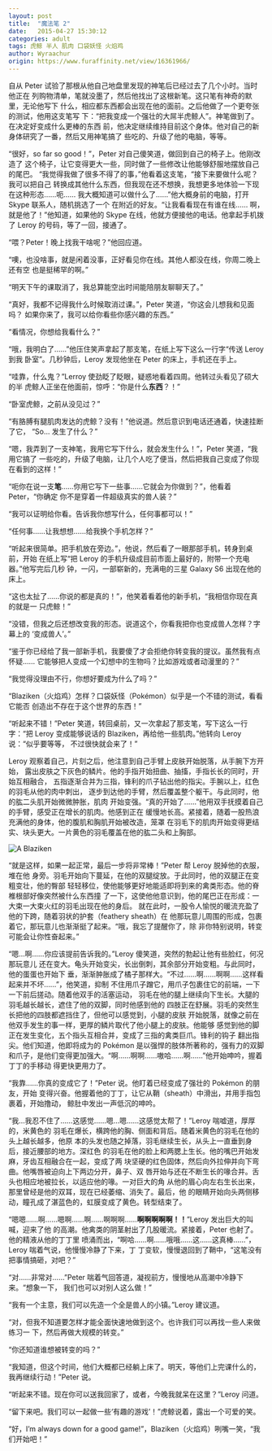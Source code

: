 ```yaml
---
layout: post
title:  "魔法笔 2"
date:   2015-04-27 15:30:12
categories: adult
tags: 虎鲸 半人 肌肉 口袋妖怪 火焰鸡
author: Wyraachur
origin: https://www.furaffinity.net/view/16361966/
---
```


自从 Peter 试验了那根从他自己地盘里发现的神笔后已经过去了几个小时。当时他正在
列购物清单，笔就没墨了，然后他找出了这根新笔。这只笔有神奇的默里，无论他写下
什么，相应都东西都会出现在他的面前。之后他做了一个更夸张的测试，他用这支笔写
下：“把我变成一个强壮的大屌半虎鲸人”。神笔做到了。在决定好变成什么更棒的东西
前，他决定继续维持目前这个身体。他对自己的新身体研究了一番，然后又用神笔搞了
些吃的、升级了他的电脑，等等。

“很好，so far so good！”，Peter 对自己傻笑道，做回到自己的椅子上。他刚改造了
这个椅子，让它变得更大一些，同时做了一些修改让他能够舒服地摆放自己的尾巴。
“我觉得我做了很多不得了的事，”他看着这支笔，“接下来要做什么呢？我可以把自己
转换成其他什么东西，但我现在还不想换，我想更多地体验一下现在这种形态……呃……
我大概知道可以做什么了……”他大概身前的电脑，打开 Skype 联系人，随机挑选了一个
在附近的好友。“让我看看现在有谁在线…… 啊，就是他了！”他知道，如果他的 Skype
在线，他就方便接他的电话。他拿起手机拨了 Leroy 的号码，等了一回，接通了。

“喂？Peter！晚上找我干啥呢？”他回应道。

“噢，也没啥事，就是闲着没事，正好看见你在线。其他人都没在线，你周二晚上还有空
也是挺稀罕的啊。”

“明天下午的课取消了，我总算能空出时间能陪朋友聊聊天了。”

“真好，我都不记得我什么时候取消过课。”，Peter 笑道，“你这会儿想我和见面吗？
如果你来了，我可以给你看些你感兴趣的东西。”

“看情况，你想给我看什么？”

“哦，我明白了……”他压住笑声拿起了那支笔，在纸上写下这么一行字“传送 Leroy 到我
卧室”。几秒钟后，Leroy 发现他坐在 Peter 的床上，手机还在手上。

“哇靠，什么鬼？”Lerroy 使劲眨了眨眼，疑惑地看着四周。他转过头看见了硕大的半
虎鲸人正坐在他面前，惊呼：“你是什么**东西**？！”

“卧室虎鲸，之前从没见过？”

“有胳膊有腿肌肉发达的虎鲸？没有！”他说道。然后意识到电话还通着，快速挂断了它，
“So... 发生了什么？”

“嗯，我弄到了一支神笔，我用它写下什么，就会发生什么！”，Peter 笑道，“我用它搞了
一些吃的，升级了电脑，让几个人吃了便当，然后把我自己变成了你现在看到的这样！”

“呃你在说一支**笔**……你用它写下一些事……它就会为你做到？”，他看着 Peter，“你确定
你不是穿着一件超级真实的兽人装？”

“我可以证明给你看。告诉我你想写什么，任何事都可以！”

“任何事……让我想想……给我换个手机怎样？”

“听起来很简单。把手机放在旁边。”，他说，然后看了一眼那部手机，转身到桌前，开始
在纸上写“把 Leroy 的手机升级成目前市面上最好的，附带一个充电器。”他写完后几秒
钟，一闪，一部崭新的，充满电的三星 Galaxy S6 出现在他的床上。

“这也太扯了……你说的都是真的！”，他笑着看着他的新手机，“我相信你现在真的就是一
只虎鲸！”

“没错，但我之后还想改变我的形态。说道这个，你看我把你也变成兽人怎样？字幕上的
‘变成兽人’。”

“鉴于你已经给了我一部新手机，我要傻了才会拒绝你转变我的提议。虽然我有点怀疑……
它能够把人变成一个幻想中的生物吗？比如游戏或者动漫里的？”

“我觉得没理由不行，你想好要成为什么了吗？”

“Blaziken（火焰鸡）怎样？口袋妖怪（Pokémon）似乎是一个不错的测试，看看它能否
创造出不存在于这个世界的东西！”

“听起来不错！”Peter 笑道，转回桌前，又一次拿起了那支笔，写下这么一行字：“把
Leroy 变成能够说话的 Blaziken，再给他一些肌肉。”他转向 Leroy 说：“似乎要等等，
不过很快就会来了！”

Leroy 观察着自己，片刻之后，他注意到自己手臂上皮肤开始脱落，从手腕下方开始，
露出皮肤之下灰色的鳞片。他的手指开始扭曲、抽搐，手指长长的同时，开始互相融合，
五指逐渐合并为三指，锋利的爪子钻出他的指尖。手腕以上，红色的羽毛从他的肉中刺出，
逐步到达他的手臂，然后覆盖整个躯干。与此同时，他的肱二头肌开始微微肿胀，肌肉
开始变强。“真的开始了……”他用双手抚摸着自己的手臂，感受正在增长的肌肉。他感到正在
缓慢地长高。紧接着，随着一股热浪充满他的身体，他的腹肌和胸肌开始被改造，笼罩
在羽毛下的肌肉开始变得更结实、块头更大。一片黄色的羽毛覆盖在他的肱二头和上胸部。

![A Blaziken](http://static.zerochan.net/Blaziken.full.1415968.jpg)

“就是这样，如果一起正常，最后一步将非常棒！”Peter 帮 Leroy 脱掉他的衣服，堆在他
身旁。羽毛开始向下蔓延，在他的双腿绽放。于此同时，他的双腿正在变粗变壮，他的臀部
轻轻移位，使他能够更好地能适即将到来的禽类形态。他的脊椎根部好像突然被什么东西撞
了一下，这使他他意识到，他的尾巴正在形成：一大束一大束火红的羽毛出现在他的身后。
就在此时，一股令人愉悦的暖流充盈了他的下跨，随着羽状的护套（feathery sheath）在
他那玩意儿周围的形成，包裹着它，那玩意儿也渐渐挺了起来。“哦，我忘了提醒你了，除
非你特别说明，转变可能会让你性奋起来。”

“嗯…啊……你应该提前告诉我的。”Leroy 傻笑道，突然的勃起让他有些脸红，何况那玩意儿
还在变大。龟头开始变尖，长出倒刺，其余部分开始变粗。与此同时，他的蛋蛋也开始下
垂，渐渐肿胀成了橘子那样大。“不过……啊……啊啊……这样看起来并不坏……”，他笑道，抑制
不住用爪子蹭它，用爪子包裹住它的前端，一下一下前后搓动。随着他双手的活塞运动，
羽毛在他的腿上继续向下生长。大腿的羽毛越长越长，遮住了他的双脚，同时他感到他的
四肢正在舒展。羽毛的突然生长把他的四肢都遮挡住了，但他可以感觉到，小腿的皮肤
开始脱落，就像之前在他双手发生的事一样，更厚的鳞片取代了他小腿上的皮肤。他能够
感觉到他的脚正在发生变化，五个指头互相合并，变成了三指的禽类巨爪。锋利的钩子
翻出指尖。他们知道，他即将成为的 Pokémon 是以强悍的肢体所著称的，强有力的双脚
和爪子，是他们变得更加强大。“啊……啊啊……嗷哈……啊……”他开始呻吟，握着丁丁的手移动
得更快更用力了。

“我靠……你真的变成它了！”Peter 说。他盯着已经变成了强壮的 Pokémon 的朋友，开始
变得兴奋。他握着他的丁丁，让它从鞘（sheath）中滑出，并用手指包裹着，开始撸动，
鲸肚中发出一声低沉的呻吟。

“我…我忍不住了……这感觉……嗯…嗯……这感觉太帮了！”Leroy 喘嘘道，厚厚的，米黄色的
羽毛在爆长，横跨他的胸、侧面和背后。随着米黄色的羽毛在他的头上越长越多，他原
本的头发也随之掉落，羽毛继续生长，从头上一直垂到身后，接近腰部的地方。深红色
的羽毛在他的脸上和两腮上生长。他的嘴巴开始发麻，牙齿互相融合在一起，变成了两
块坚硬的红色固体，然后向外拉伸并向下弯曲。他嘴唇被迫向上下两边分开，鼻子、双
唇开始与还在不断生长的喙合并。舌头也相应地被拉长，以适应他的喙。一对巨大的角
从他的眉心向左右生长出来，那里曾经是他的双耳，现在已经萎缩、消失了。最后，他
的眼睛开始向头两侧移动，瞳孔成了湛蓝色的，虹膜变成了黄色。转型结束了。

“嗯嗯……啊……嗯啊……啊……啊啊啊……**啊啊啊啊啊！！**”Leroy 发出巨大的叫喊，迎来了他
的高潮。他禽类的阴茎射出了几股暖流。紧接着，Peter 也射了。他的精液从他的丁丁里
喷涌而出，“啊哈……啊……哦哦……这……这真棒……”，Leroy 喘着气说，他慢慢冷静了下来，丁
丁变软，慢慢退回到了鞘中，“这笔没有把事情搞砸，对吧？”

“对……非常对……”Peter 喘着气回答道，凝视前方，慢慢地从高潮中冷静下来。“想象一下，
我们也可以对别人这么做！”

“我有一个主意，我们可以先造一个全是兽人的小镇。”Leroy 建议道。

“对，但我不知道要怎样才能全面快速地做到这个。也许我们可以再找一些人来做练习一
下，然后再做大规模的转变。”

“你还知道谁想被转变的吗？”

“我知道，但这个时间，他们大概都已经躺上床了。明天，等他们上完课什么的，
我再继续行动！”Peter 说。

“听起来不错。现在你可以送我回家了，或者，今晚我就呆在这里？”Leroy 问道。

“留下来吧。我们可以一起做一些‘有趣的游戏’！”虎鲸说着，露出一个可爱的笑。

“好，I’m always down for a good game!”，Blaziken（火焰鸡）咧嘴一笑，“我们开始吧！”
